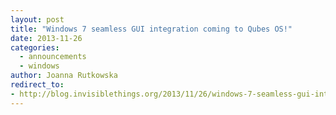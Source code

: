 ```yaml
---
layout: post
title: "Windows 7 seamless GUI integration coming to Qubes OS!"
date: 2013-11-26
categories:
  - announcements
  - windows
author: Joanna Rutkowska
redirect_to:
- http://blog.invisiblethings.org/2013/11/26/windows-7-seamless-gui-integration.html
---
```


